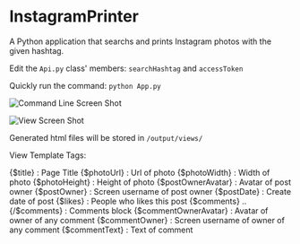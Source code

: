 InstagramPrinter
================

A Python application that searchs and prints Instagram photos with the given hashtag.

Edit the <code>Api.py</code> class' members: <code>searchHashtag</code> and <code>accessToken</code>

Quickly run the command: <code>python App.py</code>

![Command Line Screen Shot](https://raw.github.com/saidozcan/InstagramPrinter/master/screenshots/terminal.png)

![View Screen Shot](https://raw.github.com/saidozcan/InstagramPrinter/master/screenshots/view.png)

Generated html files will be stored in <code>/output/views/</code>

View Template Tags:

{$title}                    : Page Title
{$photoUrl}                 : Url of photo
{$photoWidth}               : Width of photo
{$photoHeight}              : Height of photo
{$postOwnerAvatar}          : Avatar of post owner
{$postOwner}                : Screen username of post owner
{$postDate}                 : Create date of post
{$likes}                    : People who likes this post
{$comments} .. {/$comments} : Comments block
{$commentOwnerAvatar}       : Avatar of owner of any comment
{$commentOwner}             : Screen username of owner of any comment
{$commentText}              : Text of comment
